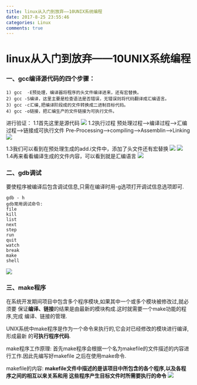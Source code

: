 ```yaml
---
title: linux从入门到放弃——10UNIX系统编程
date: 2017-8-25 23:55:46
categories: Linux
comments: true
---
```


# linux从入门到放弃——10UNIX系统编程

### 一、gcc编译源代码的四个步骤：

    1) gcc  -E预处理，编译器将程序的头文件编译进来，还有宏替换。
    2) gcc -S编译，这里主要是检查语法是否错误，无错误则将代码翻译成汇编语言。
    3) gcc -c汇编,把编译阶段成的文件转换成二进制目标代码。
    4) gcc -o链接，把汇编生产的文件链接为可执行文件。
进行验证：
1.1首先这里是源代码
![](images/gcc1.png)
1.2执行过程
预处理过程——>编译过程——>汇编过程——>链接成可执行文件
Pre-Processing——>compiling——>Assemblin——>Linking
![](images/gcc2.png)

1.3我们可以看到在预处理生成的add.i文件中，添加了头文件还有宏替换
![](images/gcc3.png)
![](images/gcc4.png)
1.4再来看看编译生成的文件内容，可以看到就是汇编语言
![](images/gcc5.png)


### 二、gdb调试
要使程序被编译后包含调试信息,只需在编译时用-g选项打开调试信息选项即可.
```
gdb - h
gdb常用调试命令:
file
kill
list
next
step
run
quit
watch
break
make
shell
```
![](images/gcc6.png)

### 三、make程序
在系统开发期间项目中包含多个程序模块,如果其中一个或多个模块被修改过,就必须要
保证**编译、链接**的结果是由最新的模块构成.这时就需要一个make功能的程序,完成
编译、链接的管理.

UNIX系统中make程序是作为一个命令来执行的,它会对已经修改的模块进行编译,形成最新
的**可执行程序代码**.

make程序工作原理:
首先make程序会根据一个名为makefile的文件描述的内容进行工作.因此先编写好makefile
之后在使用make命令.

makefile的内容:
**makefile文件中描述的是该项目中所包含的各个程序,以及各程序之间的相互以来关系和用
这些程序产生目标文件时所需要执行的命令**
![](images/gcc7.png)